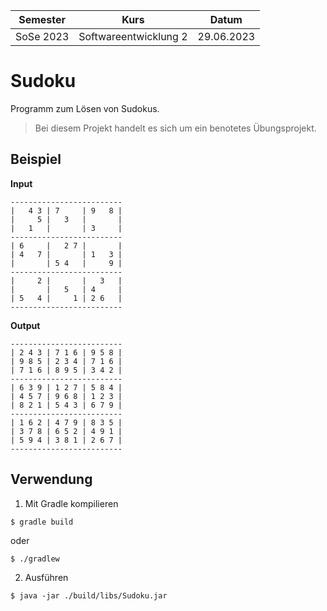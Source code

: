 **Semester**|**Kurs**|**Datum**
-----|-----|-----
SoSe 2023|Softwareentwicklung 2|29.06.2023

# Sudoku
Programm zum Lösen von Sudokus.

> Bei diesem Projekt handelt es sich um ein benotetes Übungsprojekt.

## Beispiel
**Input**
```
-------------------------
|   4 3 | 7     | 9   8 |
|     5 |   3   |       |
|   1   |       | 3     |
-------------------------
| 6     |   2 7 |       |
| 4   7 |       | 1   3 |
|       | 5 4   |     9 |
-------------------------
|     2 |       |   3   |
|       |   5   | 4     |
| 5   4 |     1 | 2 6   |
-------------------------
```

**Output**
```
-------------------------
| 2 4 3 | 7 1 6 | 9 5 8 |
| 9 8 5 | 2 3 4 | 7 1 6 |
| 7 1 6 | 8 9 5 | 3 4 2 |
-------------------------
| 6 3 9 | 1 2 7 | 5 8 4 |
| 4 5 7 | 9 6 8 | 1 2 3 |
| 8 2 1 | 5 4 3 | 6 7 9 |
-------------------------
| 1 6 2 | 4 7 9 | 8 3 5 |
| 3 7 8 | 6 5 2 | 4 9 1 |
| 5 9 4 | 3 8 1 | 2 6 7 |
-------------------------
```

## Verwendung
1. Mit Gradle kompilieren
```
$ gradle build 
```

oder

```
$ ./gradlew
```

2. Ausführen
```
$ java -jar ./build/libs/Sudoku.jar
```
